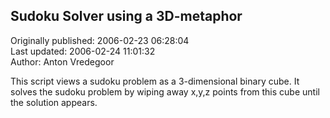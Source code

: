 ## Sudoku Solver using a 3D-metaphor  
Originally published: 2006-02-23 06:28:04  
Last updated: 2006-02-24 11:01:32  
Author: Anton Vredegoor  
  
This script views a sudoku problem as a 3-dimensional binary cube. It solves the sudoku problem by wiping away x,y,z points from this cube until the solution appears.